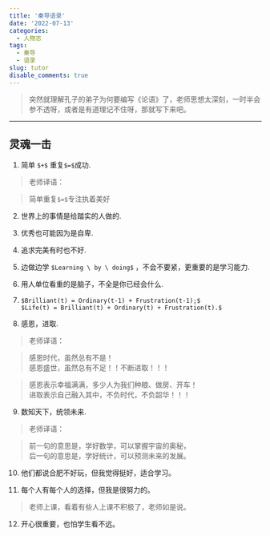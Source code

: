 ```yaml
---
title: '秦导语录'
date: '2022-07-13'
categories:
  - 人物志
tags:
  - 秦导
  - 语录
slug: tutor
disable_comments: true
---
```

> 突然就理解孔子的弟子为何要编写《论语》了，老师思想太深刻，一时半会参不透呀，或者是有道理记不住呀，那就写下来吧。
---
## 灵魂一击
1. 简单 `$+$` 重复`$=$`成功.
 > 老师译语：  

 > 简单重复`$=$`专注执着美好
2. 世界上的事情是给踏实的人做的.
1. 优秀也可能因为是自卑.
1. 追求完美有时也不好.
1. 边做边学 `$Learning \ by \ doing$` ，不会不要紧，更重要的是学习能力.
1. 用人单位看重的是脑子，不全是你已经会什么.
1. `$Brilliant(t) = Ordinary(t-1) + Frustration(t-1);$`   
`$Life(t) = Brilliant(t) + Ordinary(t) + Frustration(t).$`

2. 感恩，进取.
 > 老师译语： 

 > 感恩时代，虽然总有不是！   
感恩盛世，虽然总有不足！！不断进取！！！

 > 感恩表示幸福满满，多少人为我们种粮、做房、开车！   
进取表示自己融入其中，不负时代，不负韶华！！！

9. 数知天下，统领未来.
 > 老师译语：  

 > 前一句的意思是，学好数学，可以掌握宇宙的奥秘，  
 > 后一句的意思是，学好统计，可以预测未来的发展。

10. 他们都说合肥不好玩，但我觉得挺好，适合学习。

11. 每个人有每个人的选择，但我是很努力的。
> 老师上课，看着有些人上课不积极了，老师如是说。

12. 开心很重要，也怕学生看不远。